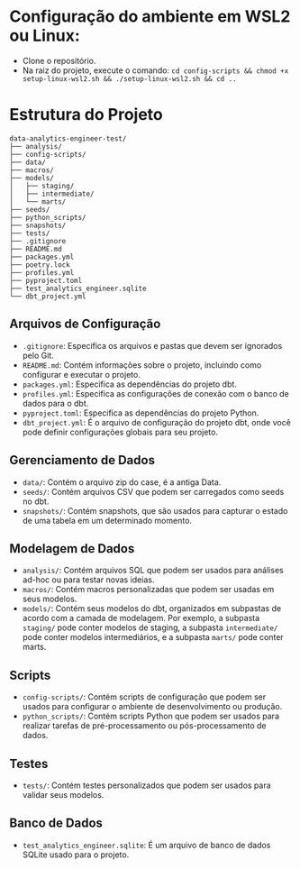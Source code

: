 # Configuração do ambiente em WSL2 ou Linux:
- Clone o repositório.
- Na raiz do projeto, execute o comando: `cd config-scripts && chmod +x setup-linux-wsl2.sh && ./setup-linux-wsl2.sh && cd ..`

# Estrutura do Projeto

```
data-analytics-engineer-test/
├── analysis/
├── config-scripts/
├── data/
├── macros/
├── models/
│   ├── staging/
│   ├── intermediate/
│   └── marts/
├── seeds/
├── python_scripts/
├── snapshots/
├── tests/
├── .gitignore
├── README.md
├── packages.yml
├── poetry.lock
├── profiles.yml
├── pyproject.toml
├── test_analytics_engineer.sqlite
└── dbt_project.yml
```

## Arquivos de Configuração

- `.gitignore`: Especifica os arquivos e pastas que devem ser ignorados pelo Git.
- `README.md`: Contém informações sobre o projeto, incluindo como configurar e executar o projeto.
- `packages.yml`: Especifica as dependências do projeto dbt.
- `profiles.yml`: Especifica as configurações de conexão com o banco de dados para o dbt.
- `pyproject.toml`: Especifica as dependências do projeto Python.
- `dbt_project.yml`: É o arquivo de configuração do projeto dbt, onde você pode definir configurações globais para seu projeto.

## Gerenciamento de Dados

- `data/`: Contém o arquivo zip do case, é a antiga Data.
- `seeds/`: Contém arquivos CSV que podem ser carregados como seeds no dbt.
- `snapshots/`: Contém snapshots, que são usados para capturar o estado de uma tabela em um determinado momento.

## Modelagem de Dados

- `analysis/`: Contém arquivos SQL que podem ser usados para análises ad-hoc ou para testar novas ideias.
- `macros/`: Contém macros personalizadas que podem ser usadas em seus modelos.
- `models/`: Contém seus modelos do dbt, organizados em subpastas de acordo com a camada de modelagem. Por exemplo, a subpasta `staging/` pode conter modelos de staging, a subpasta `intermediate/` pode conter modelos intermediários, e a subpasta `marts/` pode conter marts.

## Scripts

- `config-scripts/`: Contém scripts de configuração que podem ser usados para configurar o ambiente de desenvolvimento ou produção.
- `python_scripts/`: Contém scripts Python que podem ser usados para realizar tarefas de pré-processamento ou pós-processamento de dados.

## Testes

- `tests/`: Contém testes personalizados que podem ser usados para validar seus modelos.

## Banco de Dados

- `test_analytics_engineer.sqlite`: É um arquivo de banco de dados SQLite usado para o projeto.
